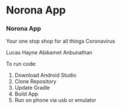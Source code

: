 # Norona App

### Norona App
Your one stop shop for all things Coronavirus

Lucas Hayne
Abikamet Anbunathan

To run code:
1. Download Android Studio <br>
2. Clone Repository <br>
3. Update Gradle <br>
4. Build App <br>
5. Run on phone via usb or emulator <br>
